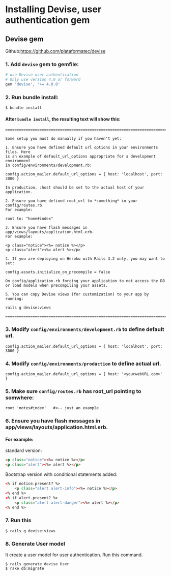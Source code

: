 # Installing Devise, user authentication gem
## Devise gem

Github:https://github.com/plataformatec/devise

### 1.  Add `devise` gem to gemfile:
```ruby
# use Devise user authentication 
# Only use version 4.0 or forward
gem 'devise', '>= 4.0.0'
```

### 2.  Run bundle install:
```
$ bundle install
```


#### After `bundle install`, the resulting text will show this:

```
===============================================================================

Some setup you must do manually if you haven't yet:

1. Ensure you have defined default url options in your environments files. Here
is an example of default_url_options appropriate for a development environment
in config/environments/development.rb:

config.action_mailer.default_url_options = { host: 'localhost', port: 3000 }

In production, :host should be set to the actual host of your application.

2. Ensure you have defined root_url to *something* in your config/routes.rb.
For example:

root to: "home#index"

3. Ensure you have flash messages in app/views/layouts/application.html.erb.
For example:

<p class="notice"><%= notice %></p>
<p class="alert"><%= alert %></p>

4. If you are deploying on Heroku with Rails 3.2 only, you may want to set:

config.assets.initialize_on_precompile = false

On config/application.rb forcing your application to not access the DB
or load models when precompiling your assets.

5. You can copy Devise views (for customization) to your app by running:

rails g devise:views

===============================================================================
```

### 3. Modify `config/environments/development.rb` to define default url.
```
config.action_mailer.default_url_options = { host: 'localhost', port: 3000 }
```


### 4. Modify `config/environments/production` to define actual url.
```
config.action_mailer.default_url_options = { host: '<yourwebURL.com>' }
```

### 5.	Make sure `config/routes.rb` has root_url pointing to somwhere:

```
root 'notes#index'   #<-- just an example
```

###	6. Ensure you have flash messages in app/views/layouts/application.html.erb.
#### For example:

standard version:
```html
<p class="notice"><%= notice %></p>
<p class="alert"><%= alert %></p>
```

Bootstrap version with conditional statements added:
```html
<% if notice.present? %>
	<p class="alert alert-info"><%= notice %></p>
<% end %>
<% if alert.present? %>
	<p class="alert alert-danger"><%= alert %></p>
<% end %>
```

###	7.	Run this
```
$ rails g devise:views
```

### 8.  Generate User model
It create a user model for user authentication. Run this command.


```
$ rails generate devise User
$ rake db:migrate
```

